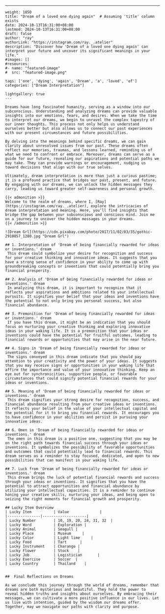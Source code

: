 ---
    weight: 1850
    title: "Dream of a loved one dying again"  # Assuming 'title' column exists
    date: 2024-10-13T16:31:00+08:00
    lastmod: 2024-10-13T16:31:00+08:00
    draft: false
    author: "ray"
    authorLink: "https://instagram.com/ray._.atelier"
    description: "Discover how 'Dream of a loved one dying again' can interpret your future and uncover its significant meanings in your life."
    #images: []
    #resources:
    #- name: "featured-image"
    #  src: "featured-image.png"
    
    tags: ['one', 'dying', 'again', 'Dream', 'a', 'loved', 'of']
    categories: ["Dream Interpretation"]
    
    lightgallery: true
    ---
    
    Dreams have long fascinated humanity, serving as a window into our subconscious. Understanding and analyzing dreams can provide valuable insights into our emotions, fears, and desires. When we take the time to interpret our dreams, we begin to unravel the complex tapestry of our inner thoughts. This process not only helps us understand ourselves better but also allows us to connect our past experiences with our present circumstances and future possibilities.
    
    By delving into the meanings behind specific dreams, we can gain clarity about unresolved issues from our past. These dreams often reflect our memories, traumas, and lessons learned, reminding us of what we need to confront or embrace. Moreover, dreams can serve as a guide for our future, revealing our aspirations and potential paths we may take. They can provide warnings or encouragement, nudging us toward decisions that align with our true selves.
    
    Ultimately, dream interpretation is more than just a curious pastime; it is a profound practice that bridges our past, present, and future. By engaging with our dreams, we can unlock the hidden messages they carry, leading us toward greater self-awareness and personal growth.
    
    {{< admonition >}}
    Welcome to the realm of dreams, where I, [Ray](https://instagram.com/ray._.atelier), explore the intricacies of dream interpretation and meaning. Here, you’ll find insights that bridge the gap between your subconscious and conscious mind. Join me on a journey to uncover the hidden messages in your dreams.
    {{< /admonition >}}
    
    ![Dream Grl](https://cdn.pixabay.com/photo/2017/11/02/03/35/gothic-2910057_1280.jpg "Dream Grl")
    
    ## 1. Interpretation of 'Dream of being financially rewarded for ideas or inventions.' dream
     This dream could symbolize your desire for recognition and success for your creative thinking and innovative ideas. It suggests that you have a strong sense of confidence in your ability to come up with groundbreaking concepts or inventions that could potentially bring you financial prosperity.
    
    ## 2. Analysis of 'Dream of being financially rewarded for ideas or inventions.' dream
     In analyzing this dream, it is important to recognize that it reflects your aspirations and ambitions related to your intellectual pursuits. It signifies your belief that your ideas and inventions have the potential to not only bring you personal success, but also financial abundance.
    
    ## 3. Premonition for 'Dream of being financially rewarded for ideas or inventions.' dream
     If you have this dream, it might be an indication that you should focus on nurturing your creative thinking and exploring innovative ideas in your waking life. It is a premonition that your ideas or inventions could have the potential for fruitful outcomes, leading to financial rewards or opportunities that may arise in the near future.
    
    ## 4. Signs in 'Dream of being financially rewarded for ideas or inventions.' dream
     The signs conveyed in this dream indicate that you should pay attention to your creativity and the power of your ideas. It suggests that you may receive signs or opportunities in your waking life that affirm the importance and value of your innovative thinking. Keep an eye out for synchronicities, supportive people, or favorable circumstances that could signify potential financial rewards for your ideas or inventions.
    
    ## 5. Meaning of 'Dream of being financially rewarded for ideas or inventions.' dream
     This dream signifies your strong desire for recognition, success, and financial abundance resulting from your creative ideas or inventions. It reflects your belief in the value of your intellectual capital and the potential for it to bring you financial rewards. It encourages you to have confidence in your abilities and persist in pursuing your innovative ideas.
    
    ## 6. Omen in 'Dream of being financially rewarded for ideas or inventions.' dream
     The omen in this dream is a positive one, suggesting that you may be on the right path towards financial success through your ideas or inventions. It symbolizes the possibility of favorable opportunities and outcomes that could potentially lead to financial rewards. This dream serves as a reminder to stay focused, dedicated, and open to new possibilities that can manifest in your waking life.
    
    ## 7. Luck from 'Dream of being financially rewarded for ideas or inventions.' dream
     This dream brings the luck of potential financial rewards and success through your ideas or inventions. It signifies that you have the potential to attract opportunities and financial abundance by utilizing your intellectual capacities. It is a reminder to continue honing your creative skills, nurturing your ideas, and being open to seizing the right moments for financial growth and prosperity.
    
    ## Lucky Item Overview
    | Lucky Item          | Value              |
    |---------------|--------------------|
    | Lucky Number        | 10, 19, 20, 24, 31, 32  |
    | Lucky Word          | Exploration |
    | Lucky Animal        | Seagull |
    | Lucky Place         | Museum     |
    | Lucky Color         | Light lime     |
    | Lucky Food          | Tart      |
    | Lucky Instrument    | Charango |
    | Lucky Flower        | Stock    |
    | Lucky Job           | Logistician       |
    | Lucky Exercise      | Soccer  |
    | Lucky Country       | Thailand    |
    
    
    ##  Final Reflections on Dreams
    
    As we conclude this journey through the world of dreams, remember that dreams are both mysterious and beautiful. They hold the power to reveal hidden truths and insights about ourselves. By embracing their messages, we can cultivate a more positive influence in our lives. Let us live with intention, guided by the wisdom our dreams offer. Together, may we navigate our paths with clarity and purpose.
    